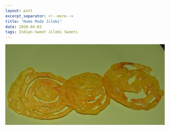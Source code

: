 ```yaml
---
layout: post
excerpt_separator: <!--more-->
title: "Home Made Jilebi"
date: 2020-04-03
tags: Indian-Sweet Jilebi Sweets
---
```


![Jilebi](/_posts/HomeMadeJilebi.png "Jilebi")
<!--more-->
